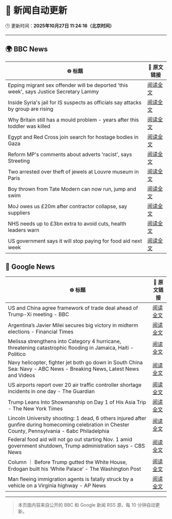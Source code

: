 # 🧠 新闻自动更新

🕒 更新时间：**2025年10月27日 11:24:16（北京时间）**

---

## 🌍 BBC News

| 🌐 标题 | 🔗 原文链接 |
|--------|-------------|
| Epping migrant sex offender will be deported 'this week', says Justice Secretary Lammy | [阅读全文](https://www.bbc.com/news/articles/cwyng49vv10o?at_medium=RSS&at_campaign=rss) |
| Inside Syria's jail for IS suspects as officials say attacks by group are rising | [阅读全文](https://www.bbc.com/news/articles/cze6y5x8np8o?at_medium=RSS&at_campaign=rss) |
| Why Britain still has a mould problem - years after this toddler was killed | [阅读全文](https://www.bbc.com/news/articles/cpwvzxzzxrxo?at_medium=RSS&at_campaign=rss) |
| Egypt and Red Cross join search for hostage bodies in Gaza | [阅读全文](https://www.bbc.com/news/articles/cx2l0mjkjkvo?at_medium=RSS&at_campaign=rss) |
| Reform MP's comments about adverts 'racist', says Streeting | [阅读全文](https://www.bbc.com/news/articles/cd7rg7wjvgvo?at_medium=RSS&at_campaign=rss) |
| Two arrested over theft of jewels at Louvre museum in Paris | [阅读全文](https://www.bbc.com/news/articles/c2em38pdv0do?at_medium=RSS&at_campaign=rss) |
| Boy thrown from Tate Modern can now run, jump and swim | [阅读全文](https://www.bbc.com/news/articles/cdx4598el5eo?at_medium=RSS&at_campaign=rss) |
| MoJ owes us £20m after contractor collapse, say suppliers | [阅读全文](https://www.bbc.com/news/articles/c4gwz8gg6plo?at_medium=RSS&at_campaign=rss) |
| NHS needs up to £3bn extra to avoid cuts, health leaders warn | [阅读全文](https://www.bbc.com/news/articles/c9934y423nzo?at_medium=RSS&at_campaign=rss) |
| US government says it will stop paying for food aid next week | [阅读全文](https://www.bbc.com/news/articles/c4g7d9j7p5qo?at_medium=RSS&at_campaign=rss) |

## 📰 Google News

| 🌐 标题 | 🔗 原文链接 |
|--------|-------------|
| US and China agree framework of trade deal ahead of Trump-Xi meeting - BBC | [阅读全文](https://news.google.com/rss/articles/CBMiWkFVX3lxTE9NZkNWS29LX1paeU5FeE94MTNmNTV5aXhoNjNuRExMNzJkbTRIMnVka3VXd1MyWlNyemhnVm5YajRUaFEySUcwOUhuYXpJTEZQT1lCQmtaMFkzQdIBX0FVX3lxTE05UV9PX2RXRlA2OFpUeVY4M3hNWm9sSWw3akVQQUM1RzBGLXlERFJ0UUlqckVaLXFLQWJoZUt4OXRzYXBoU29ERks0ZHVGWlNzZGk0TlVESGxWVU1PWTNr?oc=5) |
| Argentina’s Javier Milei secures big victory in midterm elections - Financial Times | [阅读全文](https://news.google.com/rss/articles/CBMicEFVX3lxTE9RSUZZQmRPVERLV09TVG9FSjgzeVR3eTBwd2xYY1p0UTY3Y0xOV0hXcnRtYzZFMURnRDNDU3Nxc3BKc3BCQTRIc0Rsc1pWcVVmVGJMVXExMEpsV2JGdHlWUUp1bzZTT3Atb3lKTEZSbXQ?oc=5) |
| Melissa strengthens into Category 4 hurricane, threatening catastrophic flooding in Jamaica, Haiti - Politico | [阅读全文](https://news.google.com/rss/articles/CBMiiAFBVV95cUxQS2RuSlctN0FpM2FkaDBGRk9QSVRidmFDRXVzOEsweG9BUi05TDRtNDR1WHNLVS1WOTNPcEJUc2hnNHp0N055Q1p4WWNLclpJLXZGLW1SUkxVaG1KaUhEQjVlZGlWSlZIekhpdUNRcjBkSndXUzVBbjBTNmVxUmp2RmRyaFpqdnNV?oc=5) |
| Navy helicopter, fighter jet both go down in South China Sea: Navy - ABC News - Breaking News, Latest News and Videos | [阅读全文](https://news.google.com/rss/articles/CBMipwFBVV95cUxPUkFKWDlXZVE0eUw5SFdkdjFKTGFYSnltMW44Tm12RDFTVmt3TTZibTl0Wk94T3hlOVVuSmFRUEJKMHBjUWd5MmVuTDg0a0hxNDJHZnRqS2hRNEpyYkRHaWZqRFI4Wk1za2xhbDQ2TmRyMEN5RE5iNDB2NE96MlJJUFV5cnZMTHJtMXY3ajY1cFpqZDdsamVwQ21mV1lzQ1FtOXpqUWhINNIBrAFBVV95cUxORG5XdlZZRDEtUkdkQm9ocXlhV2h2czVJV25xM1YxblhmYTE1WW5KWnBrRW1pa19sR3pGSV9SU3lBdmxwU0R4al93emlPaXpQV3ROOWpKdzhMbjBvSlJnSUZBeVpEY1U1ZVlpVk1jTlVrV2l4dkl2d2d4Sm1oUUxTVGVtaU9Bd0M0MTZPeWEzT0VQWmZjY3pFdWRVNWhXSlM4dDJlbUhUeEVqSVhn?oc=5) |
| US airports report over 20 air traffic controller shortage incidents in one day - The Guardian | [阅读全文](https://news.google.com/rss/articles/CBMikwFBVV95cUxOdGpSaWxUMWFFMW9ZU2loY2lUWi1mY2R1dkxwVU9vemdCZkVUZ0UxMXpKaVg1cy05Zm4xZXRxTHVmbUtBRlIzSU5lU0pHU0Y5ejI4bFJDZXc3aXJOZEtLLVl2Q3ZQa3QyS2xsMm1LSnlSRkJ0bzRuMHR0SzlxRHhnMzU2MDZLc1R1ZFBiU1FMV3BqTlU?oc=5) |
| Trump Leans Into Showmanship on Day 1 of His Asia Trip - The New York Times | [阅读全文](https://news.google.com/rss/articles/CBMiggFBVV95cUxNT3NINFM3ZVV3bWRSV3BsSi1UWFBQSFB6S3Jxam1sdFZvQWdxZi1tSHI2TzB1bWVUQTVCaXRmcWZmaDZtY1BwMGdidHNvLVVUcTNiRkpFdHdFZ3plYnV6R0ZZa2pKSTRldHhEajM1SWljSVdtUlBvckdCemR6R0N6cUh3?oc=5) |
| Lincoln University shooting: 1 dead, 6 others injured after gunfire during homecoming celebration in Chester County, Pennsylvania - 6abc Philadelphia | [阅读全文](https://news.google.com/rss/articles/CBMijAFBVV95cUxQOVF0MGhqVTlQZEpoamhLbEsyLVdCOHlWWFltUFRLZzZqRmZMZmpmSWgxY1RyUmFRMnJSV3NzdnQwODAtazQyeFVURXczaTZVMG4zLU9uWXVOMV9zWFNDbFE5LXBsRUNMbjh3dTNmSE9hLVVIREZVUjNSN0ZGOEhHTFRYWVQ0dlVBWFczOdIBkgFBVV95cUxQejdRQmxwbWZmTnNRUTNsMWNERXA3Z1hVQnJrTDNLQ0owQklxeEdNcVU2TW15azh6WUt5Um5KWTFBYV82QzBld1dWaUpJQ0Z6T05ESUFOQ3VPVlZscHZ2WWF4Mk1iSzZDZFJGVTJyT2swQlFMRkN6ZEJ0ckNlY2RoNnVhWDBtYjktQksxcTBvNnh2dw?oc=5) |
| Federal food aid will not go out starting Nov. 1 amid government shutdown, Trump administration says - CBS News | [阅读全文](https://news.google.com/rss/articles/CBMidEFVX3lxTE9HenVNSXZFWVhuLUtlZVpXdXlSTS1IYUJrVW5LMVVveC1laDhBaW1pY2VLTzd1R1NGb1JVRFJsYU1EMERzSlozTmFpeVhZUmUyZmlSRkVrQmV4TjFkbElydk92dlpkdTZrS1Fvb2JKbFpIUWhE0gF6QVVfeXFMUHlSWmNTcFV2RTk3YklVdE9RMHJ3TUUxMEszTHJUelp2X3BMTW9TNU1mVUg0VUMwQVpNSnJHLWJpdUVUZ0RHZ1g5VzVPY0FjSTZQQVdxUWVCb09aXzFoSzV1Tms4UDVQUE94RlpaYkd5cUhkbW9taHFOc2c?oc=5) |
| Column ｜ Before Trump gutted the White House, Erdogan built his ‘White Palace’ - The Washington Post | [阅读全文](https://news.google.com/rss/articles/CBMioAFBVV95cUxOamwxaTQ0ajJaMDJrdFhwVUFWTDQtT3JWWE9RQWh0SzgxZWFraUdBWVFueFhNYkpGV0dNa0p6dVpVZmpYSFBKaXpGQWxCQUctYV8wTmpXTXE2bUV6NGlzZ3JxUmRWZzlvc0lGLU9KTHZONmdOQlVqNWpzSEcwdE5scWFkaVZkenE2V09HSmN3MldyN0Y1S3lILXB4dDlsemZO?oc=5) |
| Man fleeing immigration agents is fatally struck by a vehicle on a Virginia highway - AP News | [阅读全文](https://news.google.com/rss/articles/CBMiowFBVV95cUxNLVFTTFcwakR2NkFNUFZHVFJZMGJGRHBmSTNXaE0wUXN2eFRieW9QWS1oUktjUVUwR0RxN2lGUXVuNXhYTlpWZVJKeExETUFHTWtVLWNFc3paVklObDh6aUVfc214c1E5M0swVVNZeUVvVVNkUEZ0VlBhdGJjLWdMUGZ3N0R1aklIaEVCS3hUNmhuWUJOenhhcGd4alYwY2x6cnNZ?oc=5) |

---
> 本页面内容来自公开的 BBC 和 Google 新闻 RSS 源，每 10 分钟自动更新。